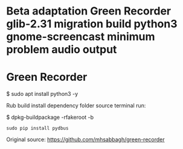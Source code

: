 # Beta adaptation Green Recorder glib-2.31 migration build python3 gnome-screencast minimum problem audio output

# Green Recorder

$ sudo apt install python3 -y

Rub build install dependency folder source terminal run:

$ dpkg-buildpackage -rfakeroot -b


    sudo pip install pydbus
    
Original source: https://github.com/mhsabbagh/green-recorder


    
    
   




